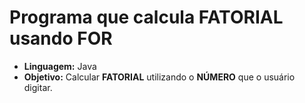 # Programa que calcula **FATORIAL** usando **FOR**
- **Linguagem:** Java
- **Objetivo:** Calcular **FATORIAL** utilizando o **NÚMERO** que o usuário digitar.
